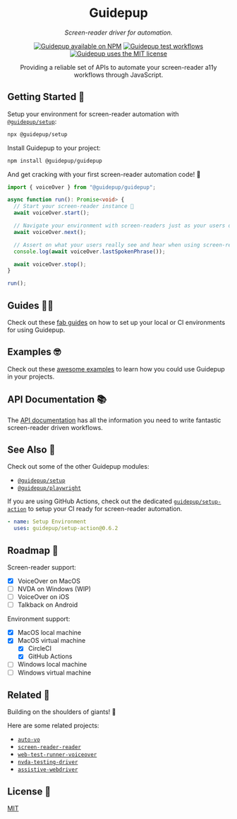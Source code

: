 <h1 align="center">Guidepup</h1>
<p align="center">
  <i>Screen-reader driver for automation.</i>
</p>
<p align="center">
  <a href="https://www.npmjs.com/package/@guidepup/guidepup"><img alt="Guidepup available on NPM" src="https://img.shields.io/npm/v/@guidepup/guidepup" /></a>
  <a href="https://github.com/guidepup/guidepup/actions/workflows/test.yml"><img alt="Guidepup test workflows" src="https://github.com/guidepup/guidepup/workflows/Test/badge.svg" /></a>
  <a href="https://github.com/guidepup/guidepup/blob/main/LICENSE"><img alt="Guidepup uses the MIT license" src="https://img.shields.io/github/license/guidepup/guidepup" /></a>
</p>
<p align="center">
  Providing a reliable set of APIs to automate your screen-reader a11y workflows through JavaScript.
</p>

## Getting Started 🦮

Setup your environment for screen-reader automation with [`@guidepup/setup`](https://github.com/guidepup/setup):

```bash
npx @guidepup/setup
```

Install Guidepup to your project:

```bash
npm install @guidepup/guidepup
```

And get cracking with your first screen-reader automation code! 🚀

```ts
import { voiceOver } from "@guidepup/guidepup";

async function run(): Promise<void> {
  // Start your screen-reader instance 🎉
  await voiceOver.start();

  // Navigate your environment with screen-readers just as your users do 🏎
  await voiceOver.next();

  // Assert on what your users really see and hear when using screen-readers 👂
  console.log(await voiceOver.lastSpokenPhrase());

  await voiceOver.stop();
}

run();
```

## Guides 🐕‍🦺

Check out these [fab guides](https://github.com/guidepup/guidepup/tree/main/guides) on how to set up your local or CI environments for using Guidepup.

## Examples 🤓

Check out these [awesome examples](https://github.com/guidepup/guidepup/tree/main/examples) to learn how you could use Guidepup in your projects.

## API Documentation 📚

The [API documentation](https://guidepup.github.io/guidepup/) has all the information you need to write fantastic screen-reader driven workflows.

## See Also 🐶

Check out some of the other Guidepup modules:

- [`@guidepup/setup`](https://github.com/guidepup/setup/)
- [`@guidepup/playwright`](https://github.com/guidepup/guidepup-playwright/)

If you are using GitHub Actions, check out the dedicated [`guidepup/setup-action`](https://github.com/marketplace/actions/guidepup-setup) to setup your CI ready for screen-reader automation.

```yaml
- name: Setup Environment
  uses: guidepup/setup-action@0.6.2
```

## Roadmap 🐾

Screen-reader support:

- [x] VoiceOver on MacOS
- [ ] NVDA on Windows (WIP)
- [ ] VoiceOver on iOS
- [ ] Talkback on Android

Environment support:

- [x] MacOS local machine
- [x] MacOS virtual machine
  - [x] CircleCI
  - [x] GitHub Actions
- [ ] Windows local machine
- [ ] Windows virtual machine

## Related 🌭

Building on the shoulders of giants! 🙌

Here are some related projects:

- [`auto-vo`](https://github.com/AccessLint/auto-vo)
- [`screen-reader-reader`](https://github.com/phenomnomnominal/screen-reader-reader)
- [`web-test-runner-voiceover`](https://github.com/coryrylan/web-test-runner-voiceover)
- [`nvda-testing-driver`](https://github.com/kastwey/nvda-testing-driver)
- [`assistive-webdriver`](https://github.com/AmadeusITGroup/Assistive-Webdriver)

## License 🐩

[MIT](https://github.com/guidepup/guidepup/blob/main/LICENSE)
